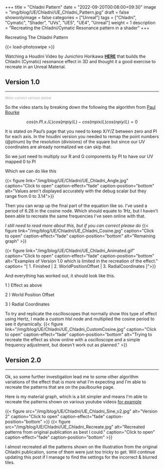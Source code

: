 +++
title = "Chladni Pattern"
date = "2022-09-20T00:08:00+09:30"
image = "img/blog/UE/Chladni/UE_Chladni_Pattern.jpg"
draft = false
showonlyimage = false
categories = ["Unreal"]
tags = ["Chladni", "Cymatic", "Shader", "UVs", "UE5", "UE4", "Unreal"]
weight = 1
description = "Recreating the Chladni/Cymatic Resonance pattern in a shader"
+++

Recreating The Chladni Pattern
<!--more-->

{{< load-photoswipe >}}



Watching a Houdini Video by Junichiro Horikawa [**HERE**](https://www.youtube.com/watch?v=wEXaBtZFgWE) that builds the Chladni (Cymatic) resonance effect in 3D and thought it a good exercise to recreate in an Unreal Material. 
## Version 1.0
----
<span style="color:darkgrey;"><sub>*More correct version below*</sub></span>

So the video starts by breaking down the following the algorithm from [Paul Bourke](http://paulbourke.net/geometry/chladni/)

```math
cos(n.PI.x./L) cos(m pi y / L) - cos(m pi x / L) cos(n pi y / L) = 0 
```

It is stated on Paul’s page that you need to keep X/Y/Z between zero and PI for each axis. In the houdini version you needed to remap the point numbers (@ptnum) by the resolution (divisions) of the square but since our UV coordinates are already normalized we can skip that.

So we just need to multiply our R and G components by PI to have our UV mapped 0 to PI 

Which we can do like this

{{< figure link="/img/blog/UE/Chladni/UE_Chladni_Angle.jpg" caption="Click to open" caption-effect="fade" caption-position="bottom" alt="Values aren't displayed accurately with the debug scalar but they range from 0 to 3.14">}}

Then you can wrap up the final part of the equation like so. I've used a period of 6.28 in the cosine node. 
Which should equate to 1Hz, but I haven't been able to recreate the same frequencies I've seen online with that.

*I still need to read more about this, but if you can correct please do*
{{< figure link="/img/blog/UE/Chladni/UE_Chladni_Cosine.jpg" caption="Click to open" caption-effect="fade" caption-position="bottom" alt="Remaining graph" >}}


{{< figure link="/img/blog/UE/Chladni/UE_Chladni_Animated.gif" caption="Click to open" caption-effect="fade" caption-position="bottom" alt="Examples of Version 1.0 which is limited in the recreation of the effect." caption= "[ 1. Finished | 2. WorldPositionOffset | 3. RadialCoordinates ]">}}

And everything has worked out, it should look like this.

1 ) Effect as above

2 ) World Position Offset

3 ) Radial Coordinates 


To try and replicate the oscilloscopes that normally show this type of effect using Hertz, I made a custom hlsl node and multiplied the cosine period to see it dynamically. 
{{< figure link="/img/blog/UE/Chladni/UE_Chladni_CustomCosine.jpg" caption="Click to open" caption-effect="fade" caption-position="bottom" alt="Trying to recreate the effect as show online with a oscilloscope and a simple frequency adjustment, but doesn't work out as planned." >}}



## Version 2.0
----
Ok, so some further investigation lead me to some other algorithm variations of the effect that is more what I'm expecting and I'm able to recreate the patterns that are on the paulbourke page. 

Here is my material graph, which is a bit simpler and means I'm able to recreate the patterns shown on various youtube videos [for example](https://www.youtube.com/watch?v=wvJAgrUBF4w)


{{< figure src="/img/blog/UE/Chladni/UE_Chladni_Sine_v2.jpg" alt="Version 2" caption="Click to open" caption-effect="fade" caption-position="bottom" >}}
{{< figure src="/img/blog/UE/Chladni/UE_Chladni_Recreate.jpg" alt="Recreated patterns from original publication as best I could." caption="Click to open" caption-effect="fade" caption-position="bottom" >}}


I almost recreated all the patterns shown on the illustration from the original Chladni publication, some of them were just too tricky to get. 
Will continue updating this post if I manage to find the settings for the incorrect & blurred tiles.